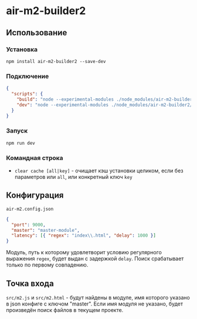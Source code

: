 # air-m2-builder2

## Использование

### Установка

`npm install air-m2-builder2 --save-dev`

### Подключение

```json
{
  "scripts": {
    "build": "node --experimental-modules ./node_modules/air-m2-builder2/bin/server.mjs --build:prod",
    "dev": "node --experimental-modules ./node_modules/air-m2-builder2/bin/server.mjs"
  }
}
```

### Запуск

`npm run dev`

### Командная строка

- `clear cache [all|key]` - очищает кэш установки целиком, если без параметров или `all`, или конкретный ключ `key`

## Конфигурация

`air-m2.config.json`

```json
{
  "port": 9000,
  "master": "master-module",
  "latency": [{ "regex": "index\\.html", "delay": 1000 }]
}
```

Модуль, путь к которому удовлетворит условию регулярного выражения `regex`, будет выдан с задержкой `delay`.
Поиск срабатывает только по первому совпадению.

## Точка входа

`src/m2.js` и `src/m2.html` - будут найдены в модуле, имя которого указано в json конфиге с ключом "master".
Если имя модуля не указано, будет произведён поиск файлов в текущем проекте.
